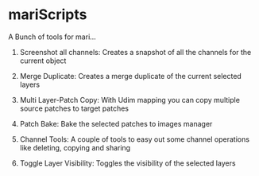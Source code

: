 mariScripts
===========

A Bunch of tools for mari...

1. Screenshot all channels: 
	Creates a snapshot of all the channels for the current object

2. Merge Duplicate: 
	Creates a merge duplicate of the current selected layers 

3. Multi Layer-Patch Copy: 
	With Udim mapping you can copy multiple source patches to target patches

4. Patch Bake: 
	Bake the selected patches to images manager

5. Channel Tools:
	A couple of tools to easy out some channel operations 
	like deleting, copying and sharing
	
6. Toggle Layer Visibility: 
	Toggles the visibility of the selected layers
	
